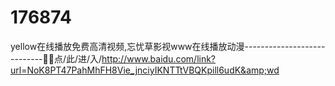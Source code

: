 # 176874
yellow在线播放免费高清视频,忘忧草影视www在线播放动漫----------------------------💖💖点/此/进/入/http://www.baidu.com/link?url=NoK8PT47PahMhFH8Vie_jnciyIKNTTtVBQKpill6udK&amp;wd
